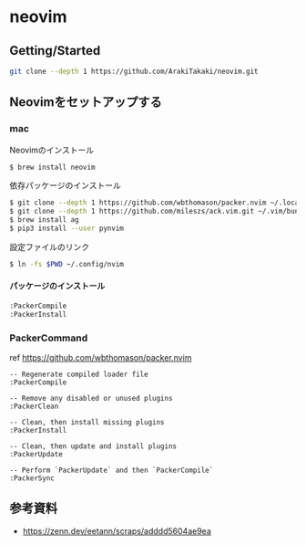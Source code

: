 # neovim

## Getting/Started

```sh
git clone --depth 1 https://github.com/ArakiTakaki/neovim.git
```


## Neovimをセットアップする

### mac

Neovimのインストール

```sh
$ brew install neovim
```

依存パッケージのインストール

```sh
$ git clone --depth 1 https://github.com/wbthomason/packer.nvim ~/.local/share/nvim/site/pack/packer/start/packer.nvim
$ git clone --depth 1 https://github.com/mileszs/ack.vim.git ~/.vim/bundle/ack.vim
$ brew install ag
$ pip3 install --user pynvim
```

設定ファイルのリンク

```sh
$ ln -fs $PWD ~/.config/nvim
```

#### パッケージのインストール
```sh
:PackerCompile
:PackerInstall
```

### PackerCommand

ref https://github.com/wbthomason/packer.nvim

```
-- Regenerate compiled loader file
:PackerCompile

-- Remove any disabled or unused plugins
:PackerClean

-- Clean, then install missing plugins
:PackerInstall

-- Clean, then update and install plugins
:PackerUpdate

-- Perform `PackerUpdate` and then `PackerCompile`
:PackerSync
```



## 参考資料

- https://zenn.dev/eetann/scraps/adddd5604ae9ea
